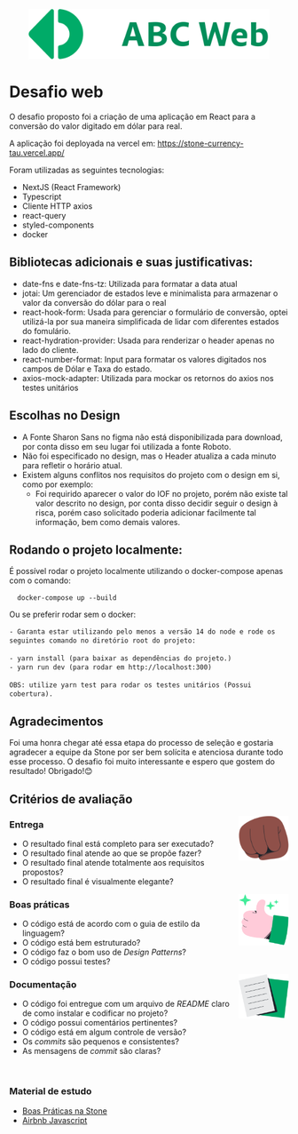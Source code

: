 <!-- 
   CUIDADO 

   Quando editar esse readme, tome cuidado com as tags <br/> 
   elas são importantes para alinhar as imagens
-->


<div align="center">
   <img src=".github/brand.svg" height="90">
</div>

# Desafio web

O desafio proposto foi a criação de uma aplicação em React para a conversão do valor digitado em dólar para real.

A aplicação foi deployada na vercel em: https://stone-currency-tau.vercel.app/

Foram utilizadas as seguintes tecnologias:

- NextJS (React Framework)
- Typescript
- Cliente HTTP axios
- react-query
- styled-components
- docker

## Bibliotecas adicionais e suas justificativas:
- date-fns e date-fns-tz: Utilizada para formatar a data atual
- jotai: Um gerenciador de estados leve e minimalista para armazenar o valor da conversão do dólar para o real
- react-hook-form: Usada para gerenciar o formulário de conversão, optei utilizá-la por sua maneira simplificada de lidar com diferentes estados do fomulário.
- react-hydration-provider: Usada para renderizar o header apenas no lado do cliente.
- react-number-format: Input para formatar os valores digitados nos campos de Dólar e Taxa do estado.
- axios-mock-adapter: Utilizada para mockar os retornos do axios nos testes unitários

## Escolhas no Design

- A Fonte Sharon Sans no figma não está disponibilizada para download, por conta disso em seu lugar foi utilizada a fonte Roboto.
- Não foi especificado no design, mas o Header atualiza a cada minuto para refletir o horário atual.
- Existem alguns conflitos nos requisitos do projeto com o design em si, como por exemplo:
  - Foi requirido aparecer o valor do IOF no projeto, porém não existe tal valor descrito no design, por conta disso decidir seguir o design à risca, porém caso solicitado poderia adicionar facilmente tal informação, bem como demais valores.


## Rodando o projeto localmente:

É possível rodar o projeto localmente utilizando o docker-compose apenas com o comando:

```
  docker-compose up --build
```

Ou se preferir rodar sem o docker:

```
- Garanta estar utilizando pelo menos a versão 14 do node e rode os seguintes comando no diretório root do projeto:

- yarn install (para baixar as dependências do projeto.)
- yarn run dev (para rodar em http://localhost:300)

OBS: utilize yarn test para rodar os testes unitários (Possui cobertura).
```

## Agradecimentos

Foi uma honra chegar até essa etapa do processo de seleção e gostaria agradecer a equipe da Stone por ser bem solícita e atenciosa durante todo esse processo. O desafio foi muito interessante e espero que gostem do resultado! Obrigado!😊



## Critérios de avaliação 

<img align="right" src=".github/closed-fist.svg" width="90">

### Entrega
- O resultado final está completo para ser executado?
- O resultado final atende ao que se propõe fazer?
- O resultado final atende totalmente aos requisitos propostos?
- O resultado final é visualmente elegante?

<img align="right" src=".github/thumbs-up.svg" width="90">

### Boas práticas
- O código está de acordo com o guia de estilo da linguagem?
- O código está bem estruturado?
- O código faz o bom uso de *Design Patterns*?
- O código possui testes?

<img align="right" src=".github/document.svg" width="90">

### Documentação
- O código foi entregue com um arquivo de _README_ claro de como instalar e codificar no projeto?
- O código possui comentários pertinentes?
- O código está em algum controle de versão?
- Os _commits_ são pequenos e consistentes?
- As mensagens de _commit_ são claras?

<br/>

### **Material de estudo**
- [Boas Práticas na Stone](https://github.com/stone-payments/stoneco-best-practices/blob/master/README_pt.md)
- [Airbnb Javascript](https://github.com/airbnb/javascript)


<!-- ~VARS~ -->
<!-- API -->
[QUOTATION_API]: https://docs.awesomeapi.com.br/api-de-moedas

<!-- URLS -->
[FIGMA_URL]: https://www.figma.com/file/y8IcDbllfaFAzXrEXR05PE/Teste-Front-Web-Stone

<!-- ASSETS -->
[FIGMA-IMAGE]: .github/figma-desafio.png

